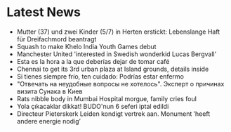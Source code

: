 # Latest News
-  Mutter (37) und zwei Kinder (5/7) in Herten erstickt: Lebenslange Haft für Dreifachmord beantragt
-  Squash to make Khelo India Youth Games debut
-  Manchester United 'interested in Swedish wonderkid Lucas Bergvall'
-  Esta es la hora a la que deberías dejar de tomar café
-  Chennai to get its 3rd urban plaza at Island grounds, details inside
-  Si tienes siempre frío, ten cuidado: Podrías estar enfermo
-  "Отвечать на неудобные вопросы не хотелось". Эксперт о причинах визита Сунака в Киев
-  Rats nibble body in Mumbai Hospital morgue, family cries foul
-  Yola çıkacaklar dikkat! BUDO'nun 6 seferi iptal edildi
-  Directeur Pieterskerk Leiden kondigt vertrek aan. Monument ’heeft andere energie nodig’
